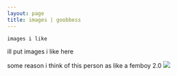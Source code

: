 ```yaml
---
layout: page
title: images | goobbess
---
```


```term
images i like
```
ill put images i like here

some reason i think of this person as like a femboy 2.0
<img src="https://pbs.twimg.com/media/FgrLRjSUYAAP9ga?format=jpg&name=large">

